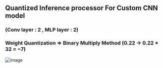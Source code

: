 ## Quantized Inference processor For Custom CNN model 
### (Conv layer : 2 , MLP layer : 2)


### Weight Quantization => Binary Multiply Method (0.22 -> 0.22 * 32 = ~7)
![image](https://github.com/user-attachments/assets/b78332e1-0224-418d-9994-154a2dfa60b4)
